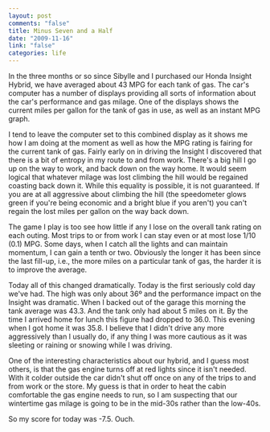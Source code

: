 ```yaml
--- 
layout: post
comments: "false"
title: Minus Seven and a Half
date: "2009-11-16"
link: "false"
categories: life
---
```

In the three months or so since Sibylle and I purchased our Honda Insight Hybrid, we have averaged about 43 MPG for each tank of gas. The car's computer has a number of displays providing all sorts of information about the car's performance and gas milage. One of the displays shows the current miles per gallon for the tank of gas in use, as well as an instant MPG graph.

I tend to leave the computer set to this combined display as it shows me how I am doing at the moment as well as how the MPG rating is fairing for the current tank of gas. Fairly early on in driving the Insight I discovered that there is a bit of entropy in my route to and from work. There's a big hill I go up on the way to work, and back down on the way home. It would seem logical that whatever milage was lost climbing the hill would be regained coasting back down it. While this equality is possible, it is not guaranteed. If you are at all aggressive about climbing the hill (the speedometer glows green if you're being economic and a bright blue if you aren't) you can't regain the lost miles per gallon on the way back down.

The game I play is too see how little if any I lose on the overall tank rating on each outing. Most trips to or from work I can stay even or at most lose 1/10 (0.1) MPG. Some days, when I catch all the lights and can maintain momentum, I can gain a tenth or two. Obviously the longer it has been since the last fill-up, i.e., the more miles on a particular tank of gas, the harder it is to improve the average.

Today all of this changed dramatically. Today is the first seriously cold day we've had. The high was only about 36º and the performance impact on the Insight was dramatic. When I backed out of the garage this morning the tank average was 43.3. And the tank only had about 5 miles on it. By the time I arrived home for lunch this figure had dropped to 36.0. This evening when I got home it was 35.8. I believe that I didn't drive any more aggressively than I usually do, if any thing I was more cautious as it was sleeting or raining or snowing while I was driving.

One of the interesting characteristics about our hybrid, and I guess most others, is that the gas engine turns off at red lights since it isn't needed. With it colder outside the car didn't shut off once on any of the trips to and from work or the store. My guess is that in order to heat the cabin comfortable the gas engine needs to run, so I am suspecting that our wintertime gas milage is going to be in the mid-30s rather than the low-40s.

So my score for today was -7.5. Ouch.
